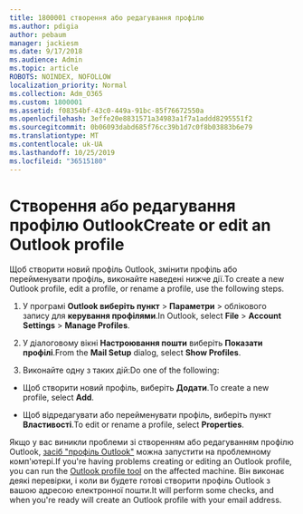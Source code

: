 ```yaml
---
title: 1800001 створення або редагування профілю
ms.author: pdigia
author: pebaum
manager: jackiesm
ms.date: 9/17/2018
ms.audience: Admin
ms.topic: article
ROBOTS: NOINDEX, NOFOLLOW
localization_priority: Normal
ms.collection: Adm_O365
ms.custom: 1800001
ms.assetid: f08354bf-43c0-449a-91bc-85f76672550a
ms.openlocfilehash: 3effe20e8831571a34983a1f7a1addd8295551f2
ms.sourcegitcommit: 0b06093dabd685f76cc39b1d7c0f8b03883b6e79
ms.translationtype: MT
ms.contentlocale: uk-UA
ms.lasthandoff: 10/25/2019
ms.locfileid: "36515180"
---
```

# <a name="create-or-edit-an-outlook-profile"></a><span data-ttu-id="3dc36-102">Створення або редагування профілю Outlook</span><span class="sxs-lookup"><span data-stu-id="3dc36-102">Create or edit an Outlook profile</span></span>

<span data-ttu-id="3dc36-103">Щоб створити новий профіль Outlook, змінити профіль або перейменувати профіль, виконайте наведені нижче дії.</span><span class="sxs-lookup"><span data-stu-id="3dc36-103">To create a new Outlook profile, edit a profile, or rename a profile, use the following steps.</span></span>
  
1. <span data-ttu-id="3dc36-104">У програмі **Outlook виберіть пункт** \> **Параметри** \> облікового запису для **керування профілями**.</span><span class="sxs-lookup"><span data-stu-id="3dc36-104">In Outlook, select **File** \> **Account Settings** \> **Manage Profiles**.</span></span>
    
2. <span data-ttu-id="3dc36-105">У діалоговому вікні **Настроювання пошти** виберіть **Показати профілі**.</span><span class="sxs-lookup"><span data-stu-id="3dc36-105">From the **Mail Setup** dialog, select **Show Profiles**.</span></span>
    
3. <span data-ttu-id="3dc36-106">Виконайте одну з таких дій:</span><span class="sxs-lookup"><span data-stu-id="3dc36-106">Do one of the following:</span></span>
    
  - <span data-ttu-id="3dc36-107">Щоб створити новий профіль, виберіть **Додати**.</span><span class="sxs-lookup"><span data-stu-id="3dc36-107">To create a new profile, select **Add**.</span></span>
    
  - <span data-ttu-id="3dc36-108">Щоб відредагувати або перейменувати профіль, виберіть пункт **Властивості**.</span><span class="sxs-lookup"><span data-stu-id="3dc36-108">To edit or rename a profile, select **Properties**.</span></span>
    
<span data-ttu-id="3dc36-109">Якщо у вас виникли проблеми зі створенням або редагуванням профілю Outlook, [засіб "профіль Outlook"](https://aka.ms/SaRA-OutlookSetupProfile) можна запустити на проблемному комп'ютері.</span><span class="sxs-lookup"><span data-stu-id="3dc36-109">If you're having problems creating or editing an Outlook profile, you can run the [Outlook profile tool](https://aka.ms/SaRA-OutlookSetupProfile) on the affected machine.</span></span> <span data-ttu-id="3dc36-110">Він виконає деякі перевірки, і коли ви будете готові створити профіль Outlook з вашою адресою електронної пошти.</span><span class="sxs-lookup"><span data-stu-id="3dc36-110">It will perform some checks, and when you're ready will create an Outlook profile with your email address.</span></span> 
  

